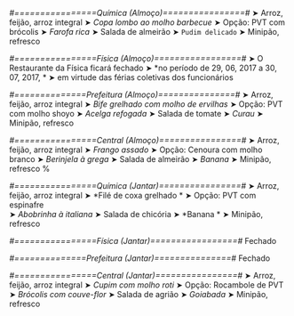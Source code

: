 
*#================Química (Almoço)================#*
➤ Arroz, feijão, arroz integral
➤ *Copa lombo ao molho barbecue*
➤ Opção: PVT com brócolis 
➤ *Farofa rica*
➤ Salada de almeirão 
➤ `Pudim delicado`
➤ Minipão, refresco

*#================Física (Almoço)=================#*
➤ O Restaurante da Física ficará fechado 
➤ *no período de 29, 06, 2017 a 30, 07, 2017, *
➤ em virtude das férias coletivas dos funcionários

*#==============Prefeitura (Almoço)===============#*
➤ Arroz, feijão, arroz integral 
➤ *Bife grelhado com molho de ervilhas*
➤ Opção: PVT com molho shoyo
➤ *Acelga refogada*
➤ Salada de tomate
➤ *Curau*
➤ Minipão, refresco

*#================Central (Almoço)================#*
➤ Arroz, feijão, arroz integral
➤ *Frango assado*
➤ Opção: Cenoura com molho branco
➤ *Berinjela à grega*
➤ Salada de almeirão
➤ *Banana*
➤ Minipão, refresco
%

*#================Química (Jantar)================#*
➤ Arroz, feijão, arroz integral
➤ *Filé de coxa grelhado   *
➤ Opção: PVT com espinafre  
➤ *Abobrinha à italiana*
➤ Salada de chicória
➤ *Banana  *
➤ Minipão, refresco

*#================Física (Jantar)=================#*
Fechado

*#==============Prefeitura (Jantar)===============#*
Fechado

*#================Central (Jantar)================#*
➤ Arroz, feijão, arroz integral
➤ *Cupim com molho roti*
➤ Opção: Rocambole de PVT
➤ *Brócolis com couve-flor*
➤ Salada de agrião
➤ *Goiabada*
➤ Minipão, refresco
